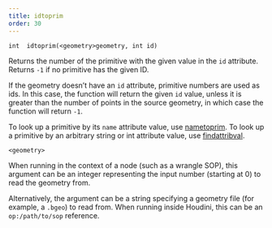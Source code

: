```yaml
---
title: idtoprim
order: 30
---
```

`int  idtoprim(<geometry>geometry, int id)`

Returns the number of the primitive with the given value in the `id` attribute. Returns `-1` if no primitive has the given ID.

If the geometry doesn’t have an `id` attribute, primitive numbers are used as ids. In this case, the function will return the given `id` value, unless it is greater than the number of points in the source geometry, in which case the function will return `-1`.

To look up a primitive by its `name` attribute value, use [nametoprim](./nametoprim "Finds a primitive by its name attribute."). To look up a primitive by an arbitrary string or int attribute value, use [findattribval](./findattribval "Finds a primitive/point/vertex that has a certain attribute value.").

`<geometry>`

When running in the context of a node (such as a wrangle SOP), this argument can be an integer representing the input number (starting at 0) to read the geometry from.

Alternatively, the argument can be a string specifying a geometry file (for example, a `.bgeo`) to read from. When running inside Houdini, this can be an `op:/path/to/sop` reference.
